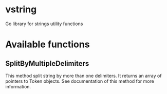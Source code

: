 # vstring
Go library for strings utility functions

# Available functions
## SplitByMultipleDelimiters
This method split string by more than one delimiters.
It returns an array of pointers to Token objects.
See documentation of this method for more information.  
